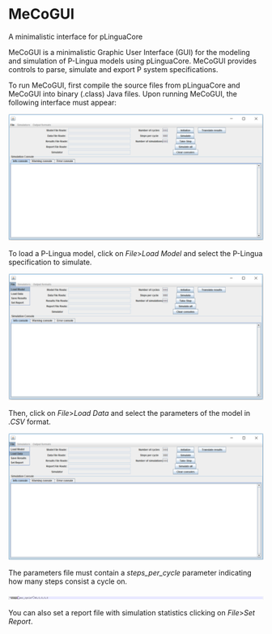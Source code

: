 # MeCoGUI
A minimalistic interface for pLinguaCore

MeCoGUI is a minimalistic Graphic User Interface (GUI) for the modeling and simulation of P-Lingua models using pLinguaCore. MeCoGUI provides controls to parse, simulate and export P system specifications.

To run MeCoGUI, first compile the source files from pLinguaCore and MeCoGUI into binary (.class) Java files. Upon running MeCoGUI, the following interface must appear:

![MeCoGUI main screen](https://github.com/manugarciaquismondo/MeCoGUI/blob/master/images/mecogui_main.png)

To load a P-Lingua model, click on _File_>_Load Model_ and select the P-Lingua specification to simulate.

![Load a P-Lingua model](https://github.com/manugarciaquismondo/MeCoGUI/blob/master/images/mecogui_load_model.png)

Then, click on _File_>_Load Data_ and select the parameters of the model in _.CSV_ format. 

![Load model parameters](https://github.com/manugarciaquismondo/MeCoGUI/blob/master/images/mecogui_load_data.png)

The parameters file must contain a _steps_per_cycle_ parameter indicating how many steps consist a cycle on.

![Steps per cycle](https://github.com/manugarciaquismondo/MeCoGUI/blob/master/images/steps_per_cycle.png)

You can also set a report file with simulation statistics clicking on _File_>_Set Report_.
